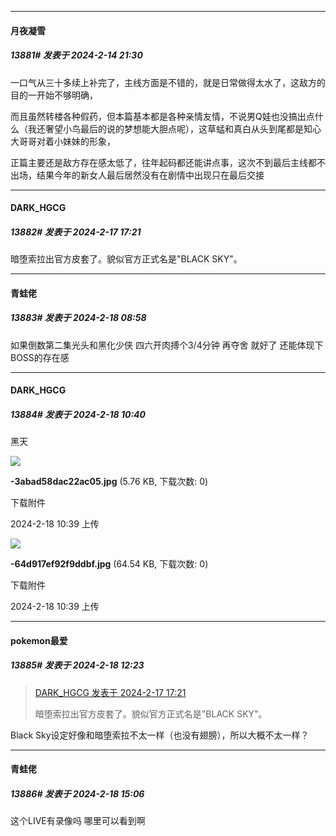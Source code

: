
*****

####  月夜凝雪  
##### 13881#       发表于 2024-2-14 21:30

一口气从三十多续上补完了，主线方面是不错的，就是日常做得太水了，这敌方的目的一开始不够明确，

而且虽然转楼各种假药，但本篇基本都是各种亲情友情，不说男Q娃也没搞出点什么（我还奢望小鸟最后的说的梦想能大胆点呢），这草蜢和真白从头到尾都是知心大哥哥对着小妹妹的形象，

正篇主要还是敌方存在感太低了，往年起码都还能讲点事，这次不到最后主线都不出场，结果今年的新女人最后居然没有在剧情中出现只在最后交接


*****

####  DARK_HGCG  
##### 13882#       发表于 2024-2-17 17:21

暗堕索拉出官方皮套了。貌似官方正式名是"BLACK SKY"。


*****

####  青蛙佬  
##### 13883#       发表于 2024-2-18 08:58

如果倒数第二集光头和黑化少侠 四六开肉搏个3/4分钟 再夺舍 就好了 还能体现下BOSS的存在感 


*****

####  DARK_HGCG  
##### 13884#       发表于 2024-2-18 10:40

黑天

<img src="https://img.saraba1st.com/forum/202402/18/103947w5bbylzyl5hq2yzz.jpg" referrerpolicy="no-referrer">

<strong>-3abad58dac22ac05.jpg</strong> (5.76 KB, 下载次数: 0)

下载附件

2024-2-18 10:39 上传

<img src="https://img.saraba1st.com/forum/202402/18/103957ctsqbq32kjwe2zst.jpg" referrerpolicy="no-referrer">

<strong>-64d917ef92f9ddbf.jpg</strong> (64.54 KB, 下载次数: 0)

下载附件

2024-2-18 10:39 上传


*****

####  pokemon最爱  
##### 13885#       发表于 2024-2-18 12:23

<blockquote><a href="httphttps://bbs.saraba1st.com/2b/forum.php?mod=redirect&amp;goto=findpost&amp;pid=63981106&amp;ptid=2107517" target="_blank">DARK_HGCG 发表于 2024-2-17 17:21</a>

暗堕索拉出官方皮套了。貌似官方正式名是"BLACK SKY"。</blockquote>
Black Sky设定好像和暗堕索拉不太一样（也没有翅膀），所以大概不太一样？


*****

####  青蛙佬  
##### 13886#       发表于 2024-2-18 15:06

这个LIVE有录像吗 哪里可以看到啊

